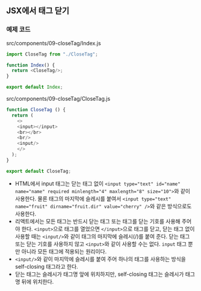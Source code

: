 ## JSX에서 태그 닫기

### 예제 코드
src/components/09-closeTag/Index.js
```js
import CloseTag from "./CloseTag";

function Index() {
  return <CloseTag/>;
}

export default Index;
```

src/components/09-closeTag/CloseTag.js
```js
function CloseTag () {
  return (
    <>
    <input></input>
    <br></br>
    <br/>
    <input/>
    </>
  );
}

export default CloseTag;
```
- HTML에서 input 태그는 닫는 태그 없이 `<input type="text" id="name" name="name" required minlength="4" maxlength="8" size="10">`와 같이 사용한다. 물론 태그의 마지막에 슬레시를 붙여서 `<input type="text" name="fruit" dirname="fruit.dir" value="cherry" />`와 같은 방식으로도 사용한다.
- 리액트에서는 모든 태그는 반드시 닫는 태그 또는 태그를 닫는 기호를 사용해 주어야 한다. `<input>`으로 태그를 열었으면 `</input>`으로 태그를 닫고, 닫는 태그 없이 사용할 때는 `<input/>`와 같이 태그의 마지막에 슬레시(/)를 붙여 준다. 닫는 태그 또는 닫는 기호를 사용하지 않고 `<input>`와 같이 사용할 수는 없다. `input` 태그 뿐만 아니라 모든 태그에 적용되는 원리이다.
-  `<input/>`와 같이 마지막에 슬레시를 붙여 주어 하나의 태그를 사용하는 방식을 self-closing 태그라고 한다.
- 닫는 태그는 슬레시가 태그명 앞에 위치하지만, self-closing 태그는 슬레시가 태그명 뒤에 위치한다.